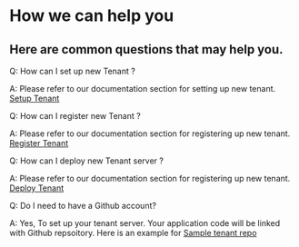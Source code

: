# How we can help you

## Here are common questions that may help you.

 Q: How can I set up new Tenant ?
    
A: Please refer to our documentation section for setting up new tenant. [Setup Tenant]

Q: How can I register new Tenant ?

A: Please refer to our documentation section for registering up new tenant. [Register Tenant]

Q: How can I deploy new Tenant server ?

A: Please refer to our documentation section for registering up new tenant. [Deploy Tenant]

Q: Do I need to have a Github account?

A: Yes, To set up your tenant server. Your application code will be linked with Github repsoitory. Here is an example for [Sample tenant repo]


[//]: # (These are reference links used in markdown file)

[Setup Tenant]: <?path=docs/getting-started/setup-tenant/setup-tenant.md>

[Register Tenant]: <?path=docs/getting-started/setup-tenant/register-tenant.md>

[Deploy Tenant]: <?path=docs/getting-started/setup-tenant/deploy-tenant.md>

[Sample tenant repo]: <https://github.com/fiserv/sample-tenant>